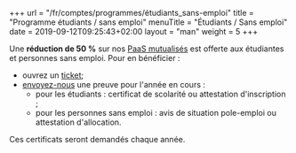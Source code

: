 +++
url = "/fr/comptes/programmes/étudiants_sans-emploi"
title = "Programme étudiants / sans emploi"
menuTitle = "Étudiants / Sans emploi"
date = 2019-09-12T09:25:43+02:00
layout = "man"
weight = 5
+++

Une **réduction de 50 %** sur nos [PaaS mutualisés](https://www.alwaysdata.com/fr/tarifs/#shared) est offerte aux étudiantes et personnes sans emploi. Pour en bénéficier :

- ouvrez un [ticket](https://admin.alwaysdata.com/support/add/);
- [envoyez-nous](mailto:contact@alwaysdata.com) une preuve pour l'année en cours :
    - pour les étudiants : certificat de scolarité ou attestation d'inscription ;
    - pour les personnes sans emploi : avis de situation pole-emploi ou attestation d'allocation.

Ces certificats seront demandés chaque année.

